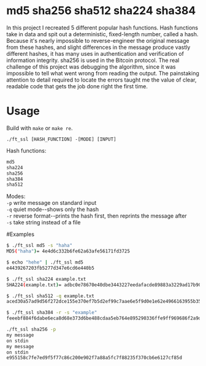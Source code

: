 # md5 sha256 sha512 sha224 sha384

In this project I recreated 5 different popular hash functions. Hash functions 
take in data and spit out a deterministic, fixed-length number, called a hash. 
Because it's nearly impossible to reverse-engineer the original message from 
these hashes, and slight differences in the message produce vastly different 
hashes, it has many uses in authentication and verification of information 
integrity. sha256 is used in the Bitcoin protocol. The real challenge of this 
project was debugging the algorithm, since it was impossible to tell what went 
wrong from reading the output. The painstaking attention to detail required 
to locate the errors taught me the value of clear, readable code that gets the
job done right the first time.

# Usage

Build with `make` or `make re`.

`./ft_ssl [HASH_FUNCTION] -[MODE] [INPUT]`

Hash functions:
```bash
md5
sha224
sha256
sha384
sha512
```

Modes:  
`-p` write message on standard input  
`-q` quiet mode--shows only the hash  
`-r` reverse format--prints the hash first, then reprints the message after  
`-s` take string instead of a file  

#Examples

```bash
$ ./ft_ssl md5 -s "haha"
MD5("haha")= 4e4d6c332b6fe62a63afe56171fd3725
```
```bash
$ echo "hehe" | ./ft_ssl md5
e4439267203fb5277d347e6cd6e440b5
```
```bash
$ ./ft_ssl sha224 example.txt
SHA224(example.txt)= adbc0e78670e40dbe3443227eedafacde89883a3229ad17b9079e762
```
```bash
$ ./ft_ssl sha512 -q example.txt
aced30a57ad9d56f272dce155e370ef7b5d2ef99c7aae6e5f9d0e1e62e4966163955b35a801cfe09f0d320a1b94a22c102bb174a66d2a1d974dba0072ffdc981
```
```bash
$ ./ft_ssl sha384 -r -s "example"
feeebf884f6dabe6eca8d68e373d6be488cdaa5eb764e895290336ffe9ff969686f2a9d362e9a8bbddf6e7b2e1455f2d "example"
```
```bash
./ft_ssl sha256 -p
my message
on stdin
my message
on stdin
e955158c7fe7ed9f5f77c86c200e902f7a88a5fc7f88235f370cb6e6127cf85d
```
